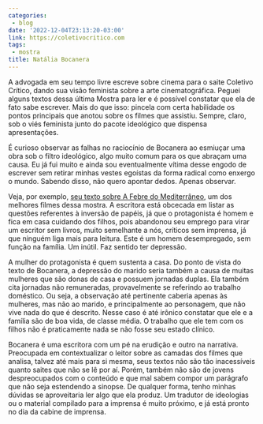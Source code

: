 ```yaml
---
categories:
 - blog
date: '2022-12-04T23:13:20-03:00'
link: https://coletivocritico.com
tags:
 - mostra
title: Natália Bocanera
---
```


A advogada em seu tempo livre escreve sobre cinema para o saite Coletivo Crítico, dando sua visão feminista sobre a arte cinematográfica. Peguei alguns textos dessa última Mostra para ler e é possível constatar que ela de fato sabe escrever. Mais do que isso: pincela com certa habilidade os pontos principais que anotou sobre os filmes que assistiu. Sempre, claro, sob o viés feminista junto do pacote ideológico que dispensa apresentações.

É curioso observar as falhas no raciocínio de Bocanera ao esmiuçar uma obra sob o filtro ideológico, algo muito comum para os que abraçam uma causa. Eu já fui muito e ainda sou eventualmente vítima desse engodo de escrever sem retirar minhas vestes egoístas da forma radical como enxergo o mundo. Sabendo disso, não quero apontar dedos. Apenas observar.

Veja, por exemplo, [seu texto sobre A Febre do Mediterrâneo](https://coletivocritico.com/2022/10/22/46a-mostra-febre-do-mediterraneo/), um dos melhores filmes dessa mostra. A escritora está obcecada em listar as questões referentes à inversão de papéis, já que o protagonista é homem e fica em casa cuidando dos filhos, pois abandonou seu emprego para virar um escritor sem livros, muito semelhante a nós, críticos sem imprensa, já que ninguém liga mais para leitura. Este é um homem desempregado, sem função na família. Um inútil. Faz sentido ter depressão.

A mulher do protagonista é quem sustenta a casa. Do ponto de vista do texto de Bocanera, a depressão do marido seria também a causa de muitas mulheres que são donas de casa e possuem jornadas duplas. Ela também cita jornadas não remuneradas, provavelmente se referindo ao trabalho doméstico. Ou seja, a observação até pertinente caberia apenas às mulheres, mas não ao marido, e principalmente ao personagem, que não vive nada do que é descrito. Nesse caso é até irônico constatar que ele e a família são de boa vida, de classe média. O trabalho que ele tem com os filhos não é praticamente nada se não fosse seu estado clínico.

Bocanera é uma escritora com um pé na erudição e outro na narrativa. Preocupada em contextualizar o leitor sobre as camadas dos filmes que analisa, talvez até mais para si mesma, seus textos não são tão inacessíveis quanto saites que não se lê por aí. Porém, também não são de jovens despreocupados com o conteúdo e que mal sabem compor um parágrafo que não seja estendendo a sinopse. De qualquer forma, tenho minhas dúvidas se aproveitaria ler algo que ela produz. Um tradutor de ideologias ou o material compilado para a imprensa é muito próximo, e já está pronto no dia da cabine de imprensa.
